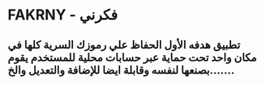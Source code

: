 # FAKRNY - فكرني
## تطبيق هدفه الأول الحفاظ علي رموزك السرية كلها في مكان واحد تحت حماية عبر حسابات محلية للمستخدم يقوم بصنعها لنفسه وقابلة ايضا للإضافة والتعديل والخ.......
